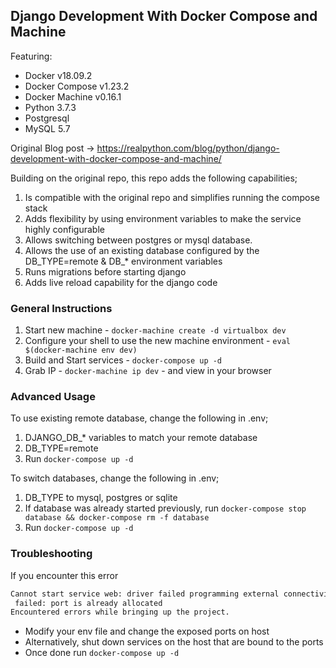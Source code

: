 ## Django Development With Docker Compose and Machine

Featuring:

- Docker v18.09.2
- Docker Compose v1.23.2
- Docker Machine v0.16.1
- Python 3.7.3
- Postgresql
- MySQL 5.7

Original Blog post -> https://realpython.com/blog/python/django-development-with-docker-compose-and-machine/

Building on the original repo, this repo adds the following capabilities;

1. Is compatible with the original repo and simplifies running the compose stack
1. Adds flexibility by using environment variables to make the service highly configurable
1. Allows switching between postgres or mysql database.
1. Allows the use of an existing database configured by the DB_TYPE=remote & DB_* environment variables
1. Runs migrations before starting django
1. Adds live reload capability for the django code

### General Instructions

1. Start new machine - `docker-machine create -d virtualbox dev`
1. Configure your shell to use the new machine environment - `eval $(docker-machine env dev)`
1. Build and Start services - `docker-compose up -d`
1. Grab IP - `docker-machine ip dev` - and view in your browser

### Advanced Usage
To use existing remote database, change the following in .env;
1. DJANGO_DB_* variables to match your remote database
1. DB_TYPE=remote
1. Run `docker-compose up -d`

To switch databases, change the following in .env;
1. DB_TYPE to mysql, postgres or sqlite
1. If database was already started previously, run `docker-compose stop database && docker-compose rm -f database`
1. Run `docker-compose up -d`

### Troubleshooting
If you encounter this error

```sh
Cannot start service web: driver failed programming external connectivity on endpoint
 failed: port is already allocated
Encountered errors while bringing up the project.
```

* Modify your env file and change the exposed ports on host
* Alternatively, shut down services on the host that are bound to the ports
* Once done run `docker-compose up -d`


